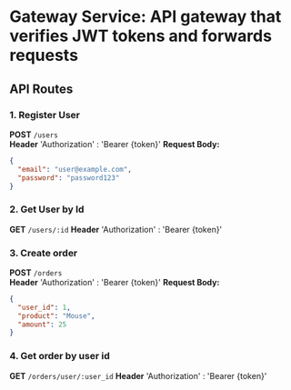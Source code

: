 # Gateway Service: API gateway that verifies JWT tokens and forwards requests

## API Routes

### 1. Register User

**POST** `/users`  
**Header** 'Authorization' : 'Bearer {token}'
**Request Body:**

```json
{
  "email": "user@example.com",
  "password": "password123"
}
```

### 2. Get User by Id

**GET** `/users/:id`
**Header** 'Authorization' : 'Bearer {token}'

### 3. Create order

**POST** `/orders`  
**Header** 'Authorization' : 'Bearer {token}'
**Request Body:**

```json
{
  "user_id": 1,
  "product": "Mouse",
  "amount": 25
}
```

### 4. Get order by user id

**GET** `/orders/user/:user_id`
**Header** 'Authorization' : 'Bearer {token}'
